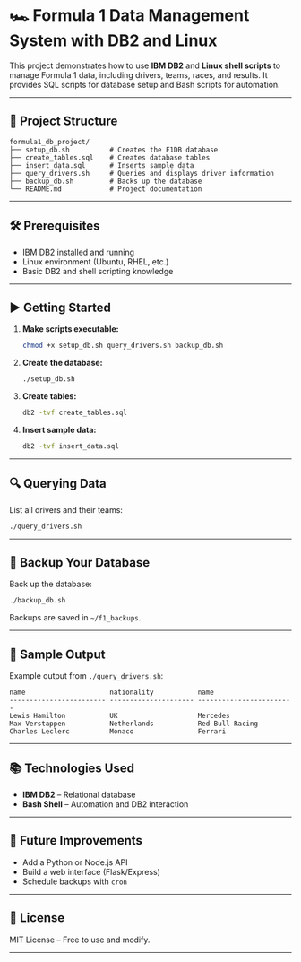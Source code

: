 # 🏎️ Formula 1 Data Management System with DB2 and Linux

This project demonstrates how to use **IBM DB2** and **Linux shell scripts** to manage Formula 1 data, including drivers, teams, races, and results. It provides SQL scripts for database setup and Bash scripts for automation.

---

## 📁 Project Structure

```
formula1_db_project/
├── setup_db.sh          # Creates the F1DB database
├── create_tables.sql    # Creates database tables
├── insert_data.sql      # Inserts sample data
├── query_drivers.sh     # Queries and displays driver information
├── backup_db.sh         # Backs up the database
└── README.md            # Project documentation
```

---

## 🛠️ Prerequisites

- IBM DB2 installed and running
- Linux environment (Ubuntu, RHEL, etc.)
- Basic DB2 and shell scripting knowledge

---

## ▶️ Getting Started

1. **Make scripts executable:**
    ```bash
    chmod +x setup_db.sh query_drivers.sh backup_db.sh
    ```

2. **Create the database:**
    ```bash
    ./setup_db.sh
    ```

3. **Create tables:**
    ```bash
    db2 -tvf create_tables.sql
    ```

4. **Insert sample data:**
    ```bash
    db2 -tvf insert_data.sql
    ```

---

## 🔍 Querying Data

List all drivers and their teams:
```bash
./query_drivers.sh
```

---

## 💾 Backup Your Database

Back up the database:
```bash
./backup_db.sh
```
Backups are saved in `~/f1_backups`.

---

## 🧪 Sample Output

Example output from `./query_drivers.sh`:
```
name                     nationality           name                         
------------------------ --------------------- ------------------------
Lewis Hamilton           UK                    Mercedes                     
Max Verstappen           Netherlands           Red Bull Racing              
Charles Leclerc          Monaco                Ferrari                      
```

---

## 📚 Technologies Used

- **IBM DB2** – Relational database
- **Bash Shell** – Automation and DB2 interaction

---

## 🚀 Future Improvements

- Add a Python or Node.js API
- Build a web interface (Flask/Express)
- Schedule backups with `cron`

---

## 📝 License

MIT License – Free to use and modify.

---
